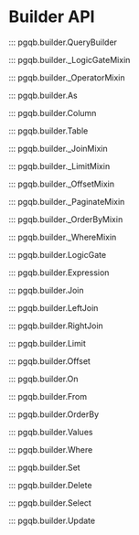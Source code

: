 # Builder API

::: pgqb.builder.QueryBuilder

::: pgqb.builder._LogicGateMixin

::: pgqb.builder._OperatorMixin

::: pgqb.builder.As

::: pgqb.builder.Column

::: pgqb.builder.Table

::: pgqb.builder._JoinMixin

::: pgqb.builder._LimitMixin

::: pgqb.builder._OffsetMixin

::: pgqb.builder._PaginateMixin

::: pgqb.builder._OrderByMixin

::: pgqb.builder._WhereMixin

::: pgqb.builder.LogicGate

::: pgqb.builder.Expression

::: pgqb.builder.Join

::: pgqb.builder.LeftJoin

::: pgqb.builder.RightJoin

::: pgqb.builder.Limit

::: pgqb.builder.Offset

::: pgqb.builder.On

::: pgqb.builder.From

::: pgqb.builder.OrderBy

::: pgqb.builder.Values

::: pgqb.builder.Where

::: pgqb.builder.Set

::: pgqb.builder.Delete

::: pgqb.builder.Select

::: pgqb.builder.Update

